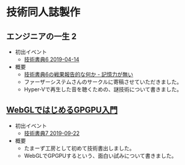 # 技術同人誌製作

## エンジニアの一生 2
* 初出イベント 
  * [技術書典6 2019-04-14](https://techbookfest.org/event/tbf06/circle/59890001)
* 概要
  * [技術書典6の戦果報告的な何か - 記憶力が無い](https://blog.ttk1.net/2019/04/18/%E6%8A%80%E8%A1%93%E6%9B%B8%E5%85%B86%E3%81%AE%E6%88%A6%E6%9E%9C%E5%A0%B1%E5%91%8A%E7%9A%84%E3%81%AA%E4%BD%95%E3%81%8B)
  * ファーザーシステムさんのサークルに寄稿させていただきました。
  * Hyper-Vで再生した音を聴くための、謎技術について書きました。

## [WebGLではじめるGPGPU入門](./m2tb/index.html)
* 初出イベント 
  * [技術書典7 2019-09-22](https://techbookfest.org/event/tbf07/circle/5088651352473600)
* 概要
  * たまーず工房として初めて技術書出しました。
  * WebGLでGPGPUするという、面白い試みについて書きました。
